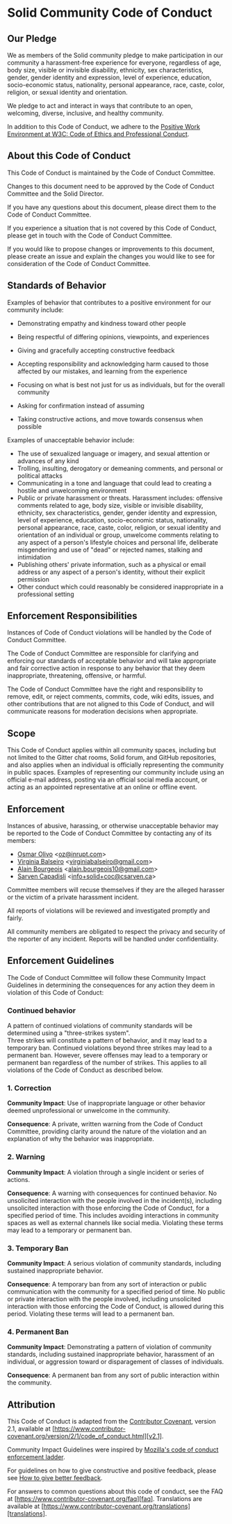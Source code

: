 # Solid Community Code of Conduct

## Our Pledge

We as members of the Solid community pledge to make participation in our
community a harassment-free experience for everyone, regardless of age, body
size, visible or invisible disability, ethnicity, sex characteristics, gender,
gender identity and expression, level of experience, education, socio-economic
status, nationality, personal appearance, race, caste, color, religion, or
sexual identity and orientation.

We pledge to act and interact in ways that contribute to an open, welcoming,
diverse, inclusive, and healthy community.

In addition to this Code of Conduct, we adhere to the [Positive Work Environment
at W3C: Code of Ethics and Professional
Conduct](https://www.w3.org/Consortium/cepc/).

## About this Code of Conduct

This Code of Conduct is maintained by the Code of Conduct Committee.

Changes to this document need to be approved by the Code of Conduct Committee
and the Solid Director.

If you have any questions about this document, please direct them to the Code of
Conduct Committee.

If you experience a situation that is not covered by this Code of Conduct,
please get in touch with the Code of Conduct Committee.

If you would like to propose changes or improvements to this document, please
create an issue and explain the changes you would like to see for consideration
of the Code of Conduct Committee.

## Standards of Behavior

Examples of behavior that contributes to a positive environment for our
community include:

* Demonstrating empathy and kindness toward other people
* Being respectful of differing opinions, viewpoints, and experiences
* Giving and gracefully accepting constructive feedback
* Accepting responsibility and acknowledging harm caused to those affected by
  our mistakes, and learning from the experience
* Focusing on what is best not just for us as individuals, but for the overall
  community

* Asking for confirmation instead of assuming
* Taking constructive actions, and move towards consensus when possible

Examples of unacceptable behavior include:

* The use of sexualized language or imagery, and sexual attention or advances of
  any kind
* Trolling, insulting, derogatory or demeaning comments, and personal or
  political attacks
* Communicating in a tone and language that could lead to creating a hostile and
  unwelcoming environment
* Public or private harassment or threats. Harassment includes: offensive
  comments related to age, body size, visible or invisible disability,
  ethnicity, sex characteristics, gender, gender identity and expression, level
  of experience, education, socio-economic status, nationality, personal
  appearance, race, caste, color, religion, or sexual identity and orientation
  of an individual or group, unwelcome comments relating to any aspect of a
  person's lifestyle choices and personal life, deliberate misgendering and use
  of "dead" or rejected names, stalking and intimidation
* Publishing others' private information, such as a physical or email address or
  any aspect of a person's identity, without their explicit permission
* Other conduct which could reasonably be considered inappropriate in a
  professional setting

## Enforcement Responsibilities

Instances of Code of Conduct violations will be handled by the Code of Conduct
Committee.

The Code of Conduct Committee are responsible for clarifying and enforcing our
standards of acceptable behavior and will take appropriate and fair corrective
action in response to any behavior that they deem inappropriate, threatening,
offensive, or harmful.

The Code of Conduct Committee have the right and responsibility to remove, edit,
or reject comments, commits, code, wiki edits, issues, and other contributions
that are not aligned to this Code of Conduct, and will communicate reasons for
moderation decisions when appropriate.

## Scope

This Code of Conduct applies within all community spaces, including but not
limited to the Gitter chat rooms, Solid forum, and GitHub repositories, and also
applies when an individual is officially representing the community in public
spaces. Examples of representing our community include using an official e-mail
address, posting via an official social media account, or acting as an appointed
representative at an online or offline event.

## Enforcement

Instances of abusive, harassing, or otherwise unacceptable behavior may be
reported to the Code of Conduct Committee by contacting any of its members:

* [Osmar Olivo](https://gitter.im/oolivo) &lt;oz@inrupt.com&gt;
* [Virginia Balseiro](https://gitter.im/VirginiaBalseiro)
  &lt;virginiabalseiro@gmail.com&gt;
* [Alain Bourgeois](https://gitter.im/bourgeoa)
  &lt;alain.bourgeois10@gmail.com&gt;
* [Sarven Capadisli](https://gitter.im/csarven)
  &lt;info+solid+coc@csarven.ca&gt;

Committee members will recuse themselves if they are the alleged harasser or the
victim of a private harassment incident.

All reports of violations will be reviewed and investigated promptly and fairly.

All community members are obligated to respect the privacy and security of the
reporter of any incident. Reports will be handled under confidentiality.

## Enforcement Guidelines

The Code of Conduct Committee will follow these Community Impact Guidelines in
determining the consequences for any action they deem in violation of this Code
of Conduct:

### Continued behavior

A pattern of continued violations of community standards will be determined
using a "three-strikes system".  
Three strikes will constitute a pattern of behavior, and it may lead to a
temporary ban. Continued violations beyond three strikes may lead to a permanent
ban. However, severe offenses may lead to a temporary or permanent ban
regardless of the number of strikes. This applies to all violations of the Code
of Conduct as described below.

### 1. Correction

**Community Impact**: Use of inappropriate language or other behavior deemed
unprofessional or unwelcome in the community.

**Consequence**: A private, written warning from the Code of Conduct Committee,
providing clarity around the nature of the violation and an explanation of why
the behavior was inappropriate.

### 2. Warning

**Community Impact**: A violation through a single incident or series of
actions.

**Consequence**: A warning with consequences for continued behavior. No
unsolicited interaction with the people involved in the incident(s), including
unsolicited interaction with those enforcing the Code of Conduct, for a
specified period of time. This includes avoiding interactions in community
spaces as well as external channels like social media. Violating these terms may
lead to a temporary or permanent ban.

### 3. Temporary Ban

**Community Impact**: A serious violation of community standards, including
sustained inappropriate behavior.

**Consequence**: A temporary ban from any sort of interaction or public
communication with the community for a specified period of time. No public or
private interaction with the people involved, including unsolicited interaction
with those enforcing the Code of Conduct, is allowed during this period.
Violating these terms will lead to a permanent ban.

### 4. Permanent Ban

**Community Impact**: Demonstrating a pattern of violation of community
standards, including sustained inappropriate behavior, harassment of an
individual, or aggression toward or disparagement of classes of individuals.

**Consequence**: A permanent ban from any sort of public interaction within the
community.

## Attribution

This Code of Conduct is adapted from the [Contributor Covenant][homepage],
version 2.1, available at
[https://www.contributor-covenant.org/version/2/1/code_of_conduct.html][v2.1].

Community Impact Guidelines were inspired by [Mozilla's code of conduct
enforcement ladder][mozilla coc].

For guidelines on how to give constructive and positive feedback, please see
[How to give better
feedback](https://www.virginiabalseiro.com/blog/feedback.html).

For answers to common questions about this code of conduct, see the FAQ at
[https://www.contributor-covenant.org/faq][faq]. Translations are available at
[https://www.contributor-covenant.org/translations][translations].

[homepage]: https://www.contributor-covenant.org
[v2.1]: https://www.contributor-covenant.org/version/2/1/code_of_conduct.html
[mozilla coc]: https://github.com/mozilla/diversity
[faq]: https://www.contributor-covenant.org/faq
[translations]: https://www.contributor-covenant.org/translations
